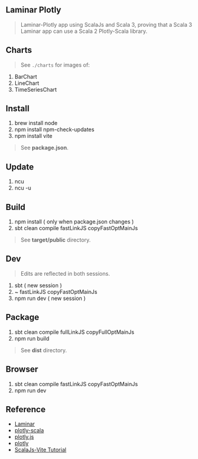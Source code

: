 Laminar Plotly
--------------
>Laminar-Plotly app using ScalaJs and Scala 3, proving that a Scala 3 Laminar app can use a Scala 2 Plotly-Scala library.

Charts
------
>See ```./charts``` for images of:
1. BarChart
2. LineChart
3. TimeSeriesChart

Install
-------
1. brew install node
2. npm install npm-check-updates
3. npm install vite
>See **package.json**.

Update
------
1. ncu
2. ncu -u

Build
-----
1. npm install ( only when package.json changes )
2. sbt clean compile fastLinkJS copyFastOptMainJs
>See **target/public** directory.

Dev
---
>Edits are reflected in both sessions.
1. sbt ( new session )
2. ~ fastLinkJS copyFastOptMainJs
3. npm run dev ( new session )

Package
-------
1. sbt clean compile fullLinkJS copyFullOptMainJs
2. npm run build
>See **dist** directory.

Browser
-------
1. sbt clean compile fastLinkJS copyFastOptMainJs
2. npm run dev

Reference
---------
* [Laminar](https://laminar.dev/)
* [plotly-scala](https://github.com/alexarchambault/plotly-scala)
* [plotly.js](https://www.npmjs.com/package/plotly.js/v/1.47.4?activeTab=versions)
* [plotly](https://github.com/objektwerks/plotly)
* [ScalaJs-Vite Tutorial](https://www.scala-js.org/doc/tutorial/scalajs-vite.html)